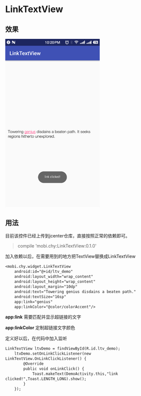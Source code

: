 # LinkTextView

## 效果

<img src="https://raw.githubusercontent.com/bravecheng/LinkTextView/master/Screenshot_LinkTextView.png" width="300">

## 用法

目前该控件已经上传到jcenter仓库，直接按照正常的依赖即可。

> compile 'mobi.chy:LinkTextView:0.1.0'

加入依赖以后，在需要用到的地方把TextView替换成LinkTextView

    <mobi.chy.widget.LinkTextView
        android:id="@+id/ltv_demo"
        android:layout_width="wrap_content"
        android:layout_height="wrap_content"
        android:layout_margin="10dp"
        android:text="Towering genius disdains a beaten path."
        android:textSize="16sp"
        app:link="genius"
        app:linkColor="@color/colorAccent"/>


**app:link**
需要匹配并显示超链接的文字

**app:linkColor**
定制超链接文字颜色

定义好以后，在代码中加入监听

    LinkTextView ltvDemo = findViewById(R.id.ltv_demo);
        ltvDemo.setOnLinkClickListener(new LinkTextView.OnLinkClickListener() {
            @Override
            public void onLinkClick() {
                Toast.makeText(DemoActivity.this,"link clicked!",Toast.LENGTH_LONG).show();
            }
        });


